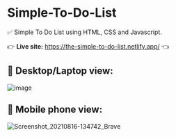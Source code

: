# Simple-To-Do-List
✅ Simple To Do List using HTML, CSS and Javascript.

👉 **Live site:** https://the-simple-to-do-list.netlify.app/ 👈


## 📸 Desktop/Laptop view:

![image](https://user-images.githubusercontent.com/58241136/129515211-4c8960df-c66c-40c0-8d59-449389b9949c.png)





## 📸 Mobile phone view:


![Screenshot_20210816-134742_Brave](https://user-images.githubusercontent.com/58241136/129517189-164135af-2d8e-44c3-9214-504a1e25e056.jpg)

